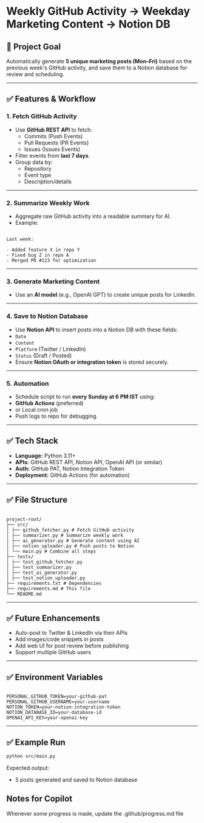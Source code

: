 # Weekly GitHub Activity → Weekday Marketing Content → Notion DB

## 📌 Project Goal

Automatically generate **5 unique marketing posts (Mon–Fri)** based on the previous week's GitHub activity, and save them to a Notion database for review and scheduling.

---

## ✅ Features & Workflow

### 1. **Fetch GitHub Activity**

- Use **GitHub REST API** to fetch:
  - Commits (Push Events)
  - Pull Requests (PR Events)
  - Issues (Issues Events)
- Filter events from **last 7 days**.
- Group data by:
  - Repository
  - Event type
  - Description/details

---

### 2. **Summarize Weekly Work**

- Aggregate raw GitHub activity into a readable summary for AI.
- Example:

```

Last week:

- Added feature X in repo Y
- Fixed bug Z in repo A
- Merged PR #123 for optimization

```

---

### 3. **Generate Marketing Content**

- Use an **AI model** (e.g., OpenAI GPT) to create unique posts for LinkedIn.

---

### 4. **Save to Notion Database**

- Use **Notion API** to insert posts into a Notion DB with these fields:
- `Date`
- `Content`
- `Platform` (Twitter / LinkedIn)
- `Status` (Draft / Posted)
- Ensure **Notion OAuth or integration token** is stored securely.

---

### 5. **Automation**

- Schedule script to run **every Sunday at 6 PM IST** using:
- **GitHub Actions** (preferred)
- or Local cron job
- Push logs to repo for debugging.

---

## ✅ Tech Stack

- **Language:** Python 3.11+
- **APIs:** GitHub REST API, Notion API, OpenAI API (or similar)
- **Auth:** GitHub PAT, Notion Integration Token
- **Deployment:** GitHub Actions (for automation)

---

## ✅ File Structure

```

project-root/
├── src/
│ ├── github_fetcher.py # Fetch GitHub activity
│ ├── summarizer.py # Summarize weekly work
│ ├── ai_generator.py # Generate content using AI
│ ├── notion_uploader.py # Push posts to Notion
│ └── main.py # Combine all steps
├── tests/
│ ├── test_github_fetcher.py
│ ├── test_summarizer.py
│ ├── test_ai_generator.py
│ ├── test_notion_uploader.py
├── requirements.txt # Dependencies
├── requirements.md # This file
└── README.md

```

---

## ✅ Future Enhancements

- Auto-post to Twitter & LinkedIn via their APIs
- Add images/code snippets in posts
- Add web UI for post review before publishing
- Support multiple GitHub users

---

## ✅ Environment Variables

```

PERSONAL_GITHUB_TOKEN=your-github-pat
PERSONAL_GITHUB_USERNAME=your-username
NOTION_TOKEN=your-notion-integration-token
NOTION_DATABASE_ID=your-database-id
OPENAI_API_KEY=your-openai-key

```

---

## ✅ Example Run

```bash
python src/main.py
```

Expected output:

- 5 posts generated and saved to Notion database

## Notes for Copilot

Whenever some progress is made, update the .github/progress.md file
